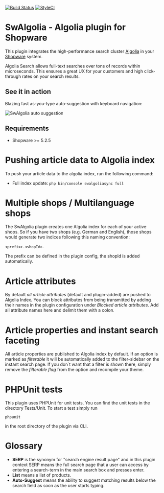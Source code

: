 [![Build Status](https://travis-ci.org/synonymous1984/SwAlgolia.svg?branch=master)](https://travis-ci.org/synonymous1984/SwAlgolia)
[![StyleCI](https://styleci.io/repos/72530399/shield?branch=master)](https://styleci.io/repos/72530399)

SwAlgolia - Algolia plugin for Shopware
=====
This plugin integrates the high-performance search cluster [Algolia](https://www.algolia.com/) in your [Shopware](https://www.shopware.de) system.

Algolia Search allows full-text searches over tons of records within microseconds. This ensures a great UX for your customers and high click-through rates on your search results.

See it in action
-----
Blazing fast as-you-type auto-suggestion with keyboard navigation:

![SwAlgolia auto suggestion](https://github.com/synonymous1984/SwAlgolia/blob/master/Documentation/images/screencast_autosuggest.gif "SwAlgolia auto-suggest as-you-type")

Requirements
-----
* Shopware >= 5.2.5

Pushing article data to Algolia index
====
To push your article data to the algolia index, run the following command:

* Full index update: `php bin/console swalgoliasync full`

Multiple shops / Multilanguage shops
=====
The SwAlgolia plugin creates one Algolia index for each of your active shops. So if you have two shops (e.g. German and English), 
those shops would generate two indices following this naming convention:

`<prefix>-<shopId>`. 

The prefix can be defined in the plugin config, the shopId is added automatically.

Article attributes
=====
By default *all article attributes* (default and plugin-added) are pushed to Algolia Index. You can block attributes from being
transmitted by adding their names in the plugin configuration under *Blocked article attributes*. Add all attribute names here and 
delimit them with a colon.

Article properties and instant search faceting
=====
All article properties are published to Algolia index by default. If an option is marked as *filterable* it will be automatically added to the filter-sidebar on the instant search page. If you don´t want that a filter is shown there, simply remove the *filterable flag* from the option and recompile your theme.

PHPUnit tests
=====
This plugin uses PHPUnit for unit tests. You can find the unit tests in the directory Tests/Unit. To start a test simply run
```
phpunit
```
in the root directory of the plugin via CLI.

Glossary
=====
* **SERP** is the synonym for "search engine result page" and in this plugin context SERP means the full search page that a user can access by entering a search-term in the main search box and presses enter.
* **List** means a list of products.
* **Auto-Suggest** means the ability to suggest matching results below the search field as soon as the user starts typing.